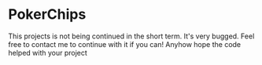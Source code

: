 # PokerChips

This projects is not being continued in the short term.  It's very bugged. Feel free to contact me to continue with it if you can! Anyhow hope the code helped with your project
